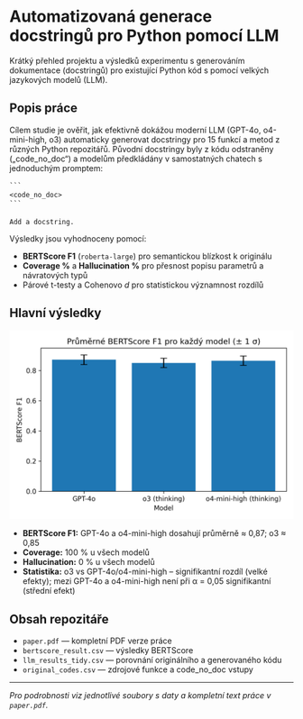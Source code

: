 # Automatizovaná generace docstringů pro Python pomocí LLM

Krátký přehled projektu a výsledků experimentu s generováním dokumentace (docstringů) pro existující Python kód s pomocí velkých jazykových modelů (LLM).

## Popis práce
Cílem studie je ověřit, jak efektivně dokážou moderní LLM (GPT-4o, o4-mini-high, o3) automaticky generovat docstringy pro 15 funkcí a metod z různých Python repozitářů. Původní docstringy byly z kódu odstraněny („code_no_doc“) a modelům předkládány v samostatných chatech s jednoduchým promptem:
````
```
<code_no_doc>
```

Add a docstring.
````

Výsledky jsou vyhodnoceny pomocí:
- **BERTScore F1** (`roberta-large`) pro semantickou blízkost k originálu  
- **Coverage %** a **Hallucination %** pro přesnost popisu parametrů a návratových typů  
- Párové t-testy a Cohenovo $d$ pro statistickou významnost rozdílů

## Hlavní výsledky
![Průměrné BERTScore F1 pro každý model (± 1 σ)](figures/bertscore_plot.png)
- **BERTScore F1:** GPT-4o a o4-mini-high dosahují průměrně ≈ 0,87; o3 ≈ 0,85  
- **Coverage:** 100 % u všech modelů  
- **Hallucination:** 0 % u všech modelů  
- **Statistika:** o3 vs GPT-4o/o4-mini-high – signifikantní rozdíl (velké efekty); mezi GPT-4o a o4-mini-high není při α = 0,05 signifikantní (střední efekt)

## Obsah repozitáře
- `paper.pdf` — kompletní PDF verze práce  
- `bertscore_result.csv` — výsledky BERTScore
- `llm_results_tidy.csv` — porovnání originálního a generovaného kódu
- `original_codes.csv` — zdrojové funkce a code_no_doc vstupy

---

*Pro podrobnosti viz jednotlivé soubory s daty a kompletní text práce v `paper.pdf`.*


